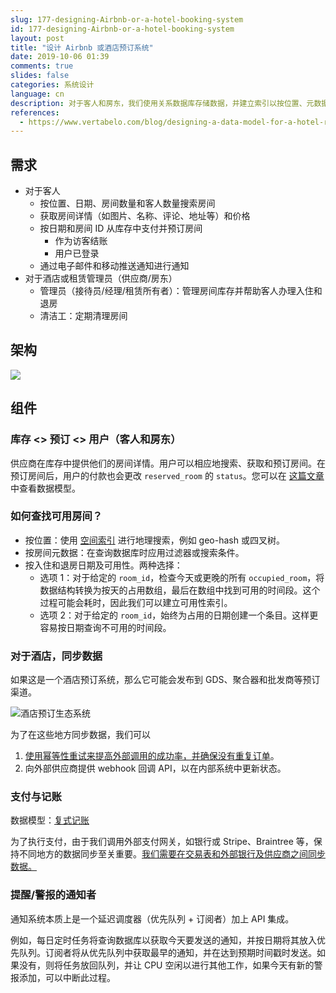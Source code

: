 ```yaml
---
slug: 177-designing-Airbnb-or-a-hotel-booking-system
id: 177-designing-Airbnb-or-a-hotel-booking-system
layout: post
title: "设计 Airbnb 或酒店预订系统"
date: 2019-10-06 01:39
comments: true
slides: false
categories: 系统设计
language: cn
description: 对于客人和房东，我们使用关系数据库存储数据，并建立索引以按位置、元数据和可用性进行搜索。我们可以使用外部供应商进行支付，并通过优先队列提醒预订。
references:
  - https://www.vertabelo.com/blog/designing-a-data-model-for-a-hotel-room-booking-system/
---
```


## 需求
* 对于客人
    * 按位置、日期、房间数量和客人数量搜索房间
    * 获取房间详情（如图片、名称、评论、地址等）和价格
    * 按日期和房间 ID 从库存中支付并预订房间
        * 作为访客结账 
        * 用户已登录
    * 通过电子邮件和移动推送通知进行通知
* 对于酒店或租赁管理员（供应商/房东）
    * 管理员（接待员/经理/租赁所有者）：管理房间库存并帮助客人办理入住和退房
    * 清洁工：定期清理房间

## 架构

![](https://res.cloudinary.com/dohtidfqh/image/upload/v1570439920/web-guiguio/hotel-booking-system_2.png)

## 组件

### 库存 \<\> 预订 \<\> 用户（客人和房东）

供应商在库存中提供他们的房间详情。用户可以相应地搜索、获取和预订房间。在预订房间后，用户的付款也会更改 `reserved_room` 的 `status`。您可以在 [这篇文章](https://www.vertabelo.com/blog/designing-a-data-model-for-a-hotel-room-booking-system/) 中查看数据模型。

### 如何查找可用房间？

* 按位置：使用 [空间索引](https://en.wikipedia.org/wiki/Spatial_database) 进行地理搜索，例如 geo-hash 或四叉树。
* 按房间元数据：在查询数据库时应用过滤器或搜索条件。
* 按入住和退房日期及可用性。两种选择：
    * 选项 1：对于给定的 `room_id`，检查今天或更晚的所有 `occupied_room`，将数据结构转换为按天的占用数组，最后在数组中找到可用的时间段。这个过程可能会耗时，因此我们可以建立可用性索引。
    * 选项 2：对于给定的 `room_id`，始终为占用的日期创建一个条目。这样更容易按日期查询不可用的时间段。

### 对于酒店，同步数据

如果这是一个酒店预订系统，那么它可能会发布到 GDS、聚合器和批发商等预订渠道。

![酒店预订生态系统](https://res.cloudinary.com/dohtidfqh/image/upload/v1570439485/web-guiguio/scheme.png)

为了在这些地方同步数据，我们可以

1. [使用幂等性重试来提高外部调用的成功率，并确保没有重复订单](https://puncsky.com/notes/43-how-to-design-robust-and-predictable-apis-with-idempotency)。
2. 向外部供应商提供 webhook 回调 API，以在内部系统中更新状态。

### 支付与记账

数据模型：[复式记账](https://puncsky.com/notes/167-designing-paypal-money-transfer#payment-service)

为了执行支付，由于我们调用外部支付网关，如银行或 Stripe、Braintree 等，保持不同地方的数据同步至关重要。[我们需要在交易表和外部银行及供应商之间同步数据。](https://puncsky.com/#how-to-sync-across-the-transaction-table-and-external-banks-and-vendors)

### 提醒/警报的通知者

通知系统本质上是一个延迟调度器（优先队列 + 订阅者）加上 API 集成。

例如，每日定时任务将查询数据库以获取今天要发送的通知，并按日期将其放入优先队列。订阅者将从优先队列中获取最早的通知，并在达到预期时间戳时发送。如果没有，则将任务放回队列，并让 CPU 空闲以进行其他工作，如果今天有新的警报添加，可以中断此过程。